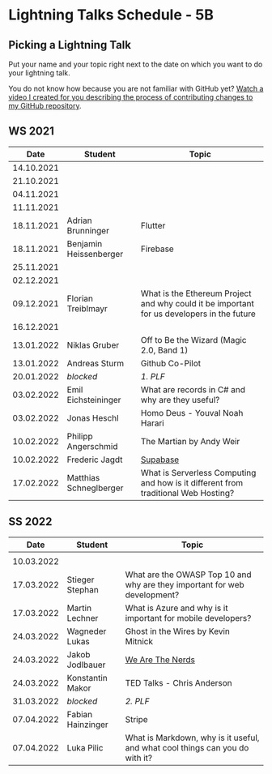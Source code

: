 # Lightning Talks Schedule - 5B

## Picking a Lightning Talk

Put your name and your topic right next to the date on which you want to do your lightning talk.

You do not know how because you are not familiar with GitHub yet? [Watch a video I created for you describing the process of contributing changes to my GitHub repository](https://youtu.be/mBprBD16P3g).

## WS 2021

| Date       | Student | Topic |
| ---------- | ------- | ----- |
| 14.10.2021 |         |       |
| 21.10.2021 |         |       |
| 04.11.2021 |         |       |
| 11.11.2021 |         |       |
| 18.11.2021 | Adrian Brunninger | Flutter |
| 18.11.2021 | Benjamin Heissenberger | Firebase |
| 25.11.2021 |         |       |
| 02.12.2021 |         |       |
| 09.12.2021 | Florian Treiblmayr | What is the Ethereum Project and why could it be important for us developers in the future |
| 16.12.2021 |         |       |
| 13.01.2022 | Niklas Gruber        |    Off to Be the Wizard (Magic 2.0, Band 1)    |
| 13.01.2022 | Andreas Sturm | Github Co-Pilot |
| 20.01.2022 | *blocked* | *1. PLF* |
| 03.02.2022 | Emil Eichsteininger | What are records in C# and why are they useful? |
| 03.02.2022 | Jonas Heschl | Homo Deus - Youval Noah Harari |
| 10.02.2022 | Philipp Angerschmid | The Martian by Andy Weir |
| 10.02.2022 | Frederic Jagdt | [Supabase](https://supabase.io/) |
| 17.02.2022 | Matthias Schneglberger | What is Serverless Computing and how is it different from traditional Web Hosting? |

## SS 2022

| Date       | Student | Topic |
| ---------- | ------- | ----- |
|            |         |       |
| 10.03.2022 |         |       |
| 17.03.2022 | Stieger Stephan | What are the OWASP Top 10 and why are they important for web development? |
| 17.03.2022 | Martin Lechner | What is Azure and why is it important for mobile developers? |
| 24.03.2022 | Wagneder Lukas | Ghost in the Wires by Kevin Mitnick |
| 24.03.2022 | Jakob Jodlbauer | [We Are The Nerds](https://www.amazon.com/Are-Nerds-Tumultuous-Internets-Laboratory-ebook/dp/B079L5FTJD) |
| 24.03.2022 |  Konstantin Makor | TED Talks - Chris Anderson  |
| 31.03.2022 | *blocked* | *2. PLF* |
| 07.04.2022 | Fabian Hainzinger | Stripe |
| 07.04.2022 | Luka Pilic | What is Markdown, why is it useful, and what cool things can you do with it? |
